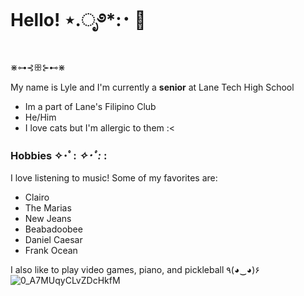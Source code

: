 # Hello! ⋆.ೃ࿔*:･ 👋
⋇⊶⊰ꕥ⊱⊷⋇

   My name is Lyle and I'm currently a **senior** at Lane Tech High School
   - Im a part of Lane's Filipino Club
   - He/Him
   - I love cats but I'm allergic to them :<

### Hobbies ✧･ﾟ: *✧･ﾟ:* :

I love listening to music! Some of my favorites are:
   - Clairo
   - The Marias
   - New Jeans
   - Beabadoobee
   - Daniel Caesar
   - Frank Ocean

I also like to play video games, piano, and pickleball ٩(◕‿◕)۶
![0_A7MUqyCLvZDcHkfM](https://github.com/user-attachments/assets/f2d8225a-8627-41a1-9ad5-ab29a6d50335)

<!--
**lsjose973/lsjose973** is a ✨ _special_ ✨ repository because its `README.md` (this file) appears on your GitHub profile.

Here are some ideas to get you started:

- 🔭 I'm a student at Lane Tech High School
- 🌱 I’m currently learning ...
- 👯 I’m looking to collaborate on ...
- 🤔 I’m looking for help with ...
- 💬 Ask me about ...
- 📫 How to reach me: ...
- 😄 Pronouns: ...
- ⚡ Fun fact: ...
-->

